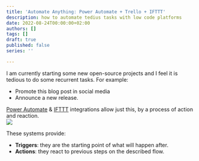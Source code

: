 ```yaml
---
title: 'Automate Anything: Power Automate + Trello + IFTTT'
description: how to automate tedius tasks with low code platforms
date: 2022-08-24T00:00:00+02:00
authors: []
tags: []
draft: true
published: false
series: ''

---
```

I am currently starting some new open-source projects and I feel it is tedious to do some recurrent tasks. For example: 

* Promote this blog post in social media 
* Announce a new release.

[Power Automate](https://powerautomate.microsoft.com/en-us/) & [IFTTT](https://ifttt.com/) integrations allow just this, by a process of action and reaction.  
![](https://github.com/kanekotic/diagrams/blob/main/automate.drawio.png?raw=true)

 These systems provide:

* **Triggers**: they are the starting point of what will happen after.
* **Actions**: they react to previous steps on the described flow.